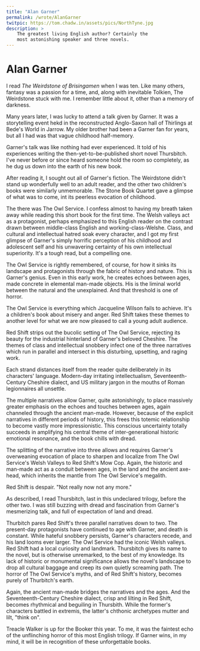 ```yaml
---
title: "Alan Garner"
permalink: /wrote/AlanGarner
twitpic: https://tom.chadw.in/assets/pics/NorthTyne.jpg
description: >
    The greatest living English author? Certainly the  
    most astonishing speaker and three novels.
---
```


# Alan Garner

I read *The Weirdstone of Brisingamen* when I was ten. Like many others, 
fantasy was a passion for a time, and, along with inevitable Tolkien, 
The Weirdstone stuck with me. I remember little about it, other than a 
memory of darkness.

Many years later, I was lucky to attend a talk given by Garner. It was a 
storytelling event hekd in the reconstructed Anglo-Saxon hall of Thirlings 
at Bede's World in Jarrow. My older brother had been a Garner fan for years, 
but all I had was that vague childhood half-memory.

Garner's talk was like nothing  had ever experienced. It told of his 
experiences writing the then-yet-to-be-published short novel Thursbitch. 
I've never before or since heard someone hold the room so completely, as 
he dug us down into the earth of his new book. 

After reading it, I sought out all of Garner's fiction. The Weirdstone 
didn't stand up wonderfully well to an adult reader, and the other two 
children's books were similarly unmemorable. The Stone Book Quartet gave a 
glimpse of what was to come, int its peerless evocation of childhood.

The there was The Owl Service. I confess almost to having my breath taken away 
while reading this short book for the first time. The Welsh valleys act as a 
protagonist, perhaps emphasized to this English reader on the contrast drawn 
between middle-class English and working-class-Welshe. Class, and cultural and intellectual hatred 
soak every character, and I got my first glimpse of Garner's simply horrific 
perception of his childhood and adolescent self and his unwavering certainty 
of his own intellectual superiority. It's a tough read, but a compelling one.

The Owl Service is rightly remembered, of course, for how it sinks 
its landscape and protagonists through the fabric of history and nature. This 
is Garner's genius. Even in this early work, he creates echoes 
between ages, made concrete in elemental man-made objects. His is the liminal 
world between the natural and the unexplained. And that threshold is one of 
horror.

The Owl Service is everything which Jacqueline Wilson fails to achieve. It's 
a children's book about misery and anger. Red Shift takes these themes to another 
level for what we are now pleased to call a young adult audience.

Red Shift strips out the bucolic setting of The Owl Service, rejecting its 
beauty for the industrial hinterland of Garner's beloved Cheshire. The themes 
of class and intellectual snobbery infect one of the three narratives which 
run in parallel and intersect in this disturbing, upsetting, and raging work. 

Each strand distances itself from the reader quite deliberately in its characters' 
language. Modern-day irritating intellectualism, Seventeenth-Century Cheshire 
dialect, and US military jargon in the mouths of Roman legionnaires all unsettle. 

The multiple narratives allow Garner, quite astonishingly, to place massively 
greater emphasis on the echoes and touches between ages, again channeled through 
the ancient man-made. However, because of the explicit narratives in different 
periods of history, this frees this totemic relationship to become vastly more 
impressionistic. This conscious uncertainty totally succeeds in amplifying his 
central theme of inter-generational historic emotional resonance, and the book 
chills with dread.

The splitting of the narrative into three allows and requires Garner's overweaning 
evocation of place to sharpen and localize from The Owl Service's Welsh Valleys to 
Red Shift's Mow Cop. Again, the historic and man-made act as a conduit between ages, 
in the land and the ancient axe-head, which inherits the mantle from The Owl Service's 
megalith.

Red Shift is despair. "Not really now not any more."

As described, I read Thursbitch, last in this undeclared trilogy, before the other 
two. I was still buzzing with dread and fascination from Garner's mesmerizing talk, 
and full of expectation of land and dread.

Thurbitch pares Red Shift's three parallel narratives down to two. The present-day 
protagonists have continued to age with Garner, and death is constant. While hateful snobbery persists, 
Garner's characters recede, and his land looms ever larger. The Owl Service had the 
iconic Welsh valleys. Red Shift had a local curiosity and landmark. Thursbitch gives 
its name to the novel, but is otherwise unremarked, to the best of my knowledge. 
Its lack of historic or monumental significance 
allows the novel's landscape to drop all cultural baggage and creep its own quietly 
screaming path. The horror of The Owl Service's myths, and of Red Shift's history, 
becomes purely of Thurbitch's earth.

Again, the ancient man-made bridges the narratives and the ages. And the Seventeenth-Century 
Cheshire dialect, crisp and lilting in Red Shift, becomes rhythmical and beguiling in 
Thursbith. While the former's characters battled in extremis, the latter's chthonic 
archetypes mutter and lilt, "think on".

Treacle Walker is up for the Booker this year. To me, it was the faintest echo of the 
unflinching horror of this most English trilogy. If Garner wins, in my mind, it will be 
in recognition of these unforgettable books.

